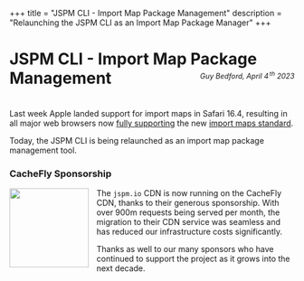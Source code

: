 +++
title = "JSPM CLI - Import Map Package Management"
description = "Relaunching the JSPM CLI as an Import Map Package Manager"
+++

# JSPM CLI - Import Map Package Management

<p style="text-align: right; margin-top: -4em; margin-bottom: 4em; font-size: 0.9em;"><em>Guy Bedford, April 4<sup style="padding-left:0.15em">th</sup> 2023</em></p>

Last week Apple landed support for import maps in Safari 16.4, resulting in all major web browsers now [fully supporting](https://caniuse.com/import-maps) the new [import maps standard](https://github.com/WICG/import-maps).

Today, the JSPM CLI is being relaunched as an import map package management tool.

### CacheFly Sponsorship

<a href="https://www.cachefly.com/"><img src="cachefly.png" style="width: 10em; float: left; margin-right: 1em; margin-bottom: 1em;" /></a>

The `jspm.io` CDN is now running on the CacheFly CDN, thanks to their generous sponsorship. With over 900m requests being served per month, the migration to their CDN service was seamless and has reduced our infrastructure costs significantly.

Thanks as well to our many sponsors who have continued to support the project as it grows into the next decade.

<br />
